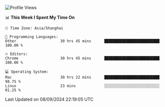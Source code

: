 <!--START_SECTION:waka-->
![Profile Views](http://img.shields.io/badge/Profile%20Views-0-blue)

📊 **This Week I Spent My Time On** 

```text
🕑︎ Time Zone: Asia/Shanghai

💬 Programming Languages: 
Other                    30 hrs 45 mins      █████████████████████████   100.00 % 

🔥 Editors: 
Chrome                   30 hrs 45 mins      █████████████████████████   100.00 % 

💻 Operating System: 
Mac                      30 hrs 22 mins      █████████████████████████   98.75 % 
Linux                    23 mins             ░░░░░░░░░░░░░░░░░░░░░░░░░   01.25 % 
```


 Last Updated on 08/09/2024 22:19:05 UTC
<!--END_SECTION:waka-->